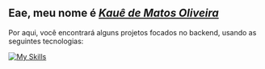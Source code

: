 <h2> Eae, meu nome é <a href="https://www.linkedin.com/in/ikauematos/"><i>Kauê de Matos Oliveira</i></a></h2>

Por aqui, você encontrará alguns projetos focados no backend, usando as seguintes tecnologias:

[![My Skills](https://skillicons.dev/icons?i=java,spring,aws,mysql,redis,docker,react,php,typescript,javascript,nodejs)](https://skillicons.dev)
